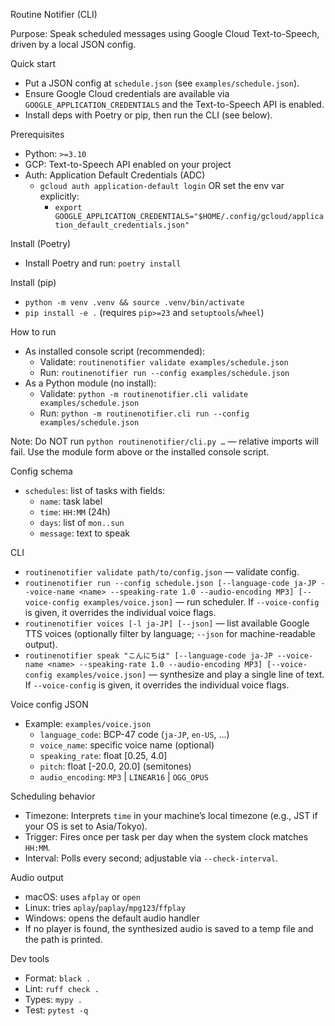 Routine Notifier (CLI)

Purpose: Speak scheduled messages using Google Cloud Text-to-Speech, driven by a local JSON config.

Quick start
- Put a JSON config at `schedule.json` (see `examples/schedule.json`).
- Ensure Google Cloud credentials are available via `GOOGLE_APPLICATION_CREDENTIALS` and the Text-to-Speech API is enabled.
- Install deps with Poetry or pip, then run the CLI (see below).

Prerequisites
- Python: `>=3.10`
- GCP: Text-to-Speech API enabled on your project
- Auth: Application Default Credentials (ADC)
  - `gcloud auth application-default login` OR set the env var explicitly:
    - `export GOOGLE_APPLICATION_CREDENTIALS="$HOME/.config/gcloud/application_default_credentials.json"`

Install (Poetry)
- Install Poetry and run: `poetry install`

Install (pip)
- `python -m venv .venv && source .venv/bin/activate`
- `pip install -e .` (requires `pip>=23` and `setuptools`/`wheel`)

How to run
- As installed console script (recommended):
  - Validate: `routinenotifier validate examples/schedule.json`
  - Run: `routinenotifier run --config examples/schedule.json`
- As a Python module (no install):
  - Validate: `python -m routinenotifier.cli validate examples/schedule.json`
  - Run: `python -m routinenotifier.cli run --config examples/schedule.json`

Note: Do NOT run `python routinenotifier/cli.py …` — relative imports will fail. Use the module form above or the installed console script.

Config schema
- `schedules`: list of tasks with fields:
  - `name`: task label
  - `time`: `HH:MM` (24h)
  - `days`: list of `mon..sun`
  - `message`: text to speak

CLI
- `routinenotifier validate path/to/config.json` — validate config.
- `routinenotifier run --config schedule.json [--language-code ja-JP --voice-name <name> --speaking-rate 1.0 --audio-encoding MP3] [--voice-config examples/voice.json]` — run scheduler. If `--voice-config` is given, it overrides the individual voice flags.
- `routinenotifier voices [-l ja-JP] [--json]` — list available Google TTS voices (optionally filter by language; `--json` for machine-readable output).
- `routinenotifier speak "こんにちは" [--language-code ja-JP --voice-name <name> --speaking-rate 1.0 --audio-encoding MP3] [--voice-config examples/voice.json]` — synthesize and play a single line of text. If `--voice-config` is given, it overrides the individual voice flags.

Voice config JSON
- Example: `examples/voice.json`
  - `language_code`: BCP-47 code (`ja-JP`, `en-US`, ...)
  - `voice_name`: specific voice name (optional)
  - `speaking_rate`: float [0.25, 4.0]
  - `pitch`: float [-20.0, 20.0] (semitones)
  - `audio_encoding`: `MP3` | `LINEAR16` | `OGG_OPUS`

Scheduling behavior
- Timezone: Interprets `time` in your machine’s local timezone (e.g., JST if your OS is set to Asia/Tokyo).
- Trigger: Fires once per task per day when the system clock matches `HH:MM`.
- Interval: Polls every second; adjustable via `--check-interval`.

Audio output
- macOS: uses `afplay` or `open`
- Linux: tries `aplay`/`paplay`/`mpg123`/`ffplay`
- Windows: opens the default audio handler
- If no player is found, the synthesized audio is saved to a temp file and the path is printed.

Dev tools
- Format: `black .`
- Lint: `ruff check .`
- Types: `mypy .`
- Test: `pytest -q`

